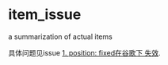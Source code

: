 # item_issue
a summarization of actual items

具体问题见issue
[1. position: fixed在谷歌下 失效](https://github.com/hunghoo/item_issue/issues/1).
